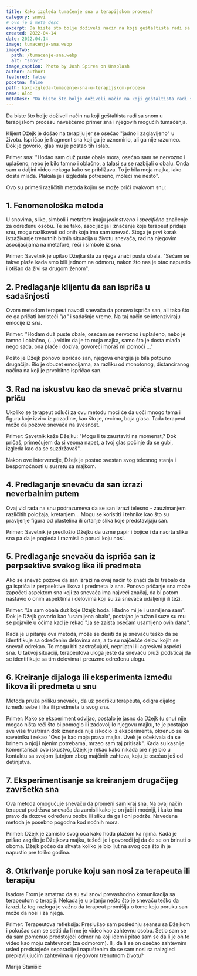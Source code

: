 ```yaml
---
title: Kako izgleda tumačenje sna u terapijskom procesu?
category: snovi
# ovo je i meta desc
excerpt: Da biste što bolje doživeli način na koji geštaltista radi sa snom u terapijskom procesu navešćemo primer sna i njegovih mogućih tumačenja.
created: 2022-04-14
date: 2022.04.14
image: tumacenje-sna.webp
imageTwo:
  path: /tumacenje-sna.webp
  alt: "snovi"
image_caption: Photo by Josh Spires on Unsplash
author: author1
featured: false
pocetna: false
path: kako-zgleda-tumacenje-sna-u-terapijskom-procesu
name: Aloo
metaDesc: "Da biste što bolje doživeli način na koji geštaltista radi sa snom u terapijskom procesu navešćemo primer sna i njegovih mogućih tumačenja."
---
```


Da biste što bolje doživeli način na koji geštaltista radi sa snom u terapijskom procesu navešćemo primer sna i njegovih mogućih tumačenja.

Klijent Džejk je došao na terapiju jer se osećao &quot;jadno i zaglavljeno&quot; u životu. Ispričao je fragment sna koji ga je uznemirio, ali ga nije razumeo. Dok je govorio, glas mu je postao tih i slab.

Primer sna: &quot;Hodao sam duž puste obale mora, osećao sam se nervozno i uplašeno, nebo je bilo tamno i oblačno, a talasi su se razbijali o obalu. Onda sam u daljini video nekoga kako se približava. To je bila moja majka, iako dosta mlađa. Plakala je i izgledala potreseno, moleći me nešto&quot;.

Ovo su primeri različitih metoda kojim se može prići ovakvom snu:

## 1. Fenomenološka metoda

U snovima, slike, simboli i metafore imaju _jedinstveno_ i _specifično_ značenje za određenu osobu. Te se tako, asocijacija i značenje koje terapeut pridaje snu, mogu razlikovati od onih koja ima sam snevač. Stoga je prvi korak istraživanje trenutnih bitnih situacija u životu snevača, rad na njegovim asocijacijama na metafore, reči i simbole iz sna.

Primer: Savetnik je upitao Džejka šta za njega znači pusta obala. &quot;Sećam se takve plaže kada smo bili jednom na odmoru, nakon što nas je otac napustio i otišao da živi sa drugom ženom&quot;.

## 2. Predlaganje klijentu da san ispriča u sadašnjosti

Ovom metodom terapeut navodi snevača da ponovo ispriča san, ali tako što će ga pričati koristeći _&quot;ja&quot;_ i sadašnje vreme. Na taj način se intenziviraju emocije iz sna.

Primer: &quot;Hodam duž puste obale, osećam se nervozno i uplašeno, nebo je tamno i oblačno, (...) vidim da je to moja majka, samo što je dosta mlađa nego sada, ona plače i doziva, govoreći moraš mi pomoći ...&quot;

Pošto je Džejk ponovo ispričao san, njegova energija je bila potpuno drugačija. Bio je obuzet emocijama, za razliku od monotonog, distanciranog načina na koji je prvobitno ispričao san.

## 3. Rad na iskustvu kao da snevač priča stvarnu priču

Ukoliko se terapeut odluči za ovu metodu moći će da uoči mnogo tema i figura koje izviru iz pozadine, kao što je, recimo, boja glasa. Tada terapeut može da pozove snevača na svesnost.

Primer: Savetnik kaže Džejku: &quot;Mogu li te zaustaviti na momenat,? Dok pričaš, primećujem da si veoma napet, a tvoj glas počinje da se gubi, izgleda kao da se suzdržavaš&quot;.

Nakon ove intervencije, Džejk je postao svestan svog telesnog stanja i bespomoćnosti u susretu sa majkom.

## 4. Predlaganje snevaču da san izrazi neverbalnim putem

Ovaj vid rada na snu podrazumeva da se san izrazi telesno - zauzimanjem različitih položaja, kretanjem... Mogu se koristiti i tehnike kao što su pravljenje figura od plastelina ili crtanje slika koje predstavljaju san.

Primer: Savetnik je predložio Džejku da uzme papir i bojice i da nacrta sliku sna pa da je pogleda i razmisli o poruci koju nosi.

## 5. Predlaganje snevaču da ispriča san iz perpsektive svakog lika ili predmeta

Ako se snevač pozove da san izrazi na ovaj način to znači da bi trebalo da ga ispriča iz perpsektive likova i predmeta iz sna. Ponovo pričanje sna može započeti aspektom sna koji za snevača ima najveći značaj, da bi potom nastavio o onim aspektima i delovima koji su za snevača udaljeniji ili teži.

Primer: &quot;Ja sam obala duž koje Džejk hoda. Hladno mi je i usamljena sam&quot;. Dok je Džejk govorio kao &#39;usamljena obala&#39;, postajao je tužan i suze su mu se pojavile u očima kad je rekao &quot;Ja se zaista osećam usamljeno ovih dana&quot;.

Kada je u pitanju ova metoda, može se desiti da je snevaču teško da se identifikuje sa određenim delovima sna, a to su najčešće delovi kojih se snevač odrekao. To mogu biti zastrašujući, neprijatni ili agresivni aspekti sna. U takvoj situaciji, terapeutova uloga jeste da snevaču pruži podsticaj da se identifikuje sa tim delovima i preuzme određenu ulogu.

## 6. Kreiranje dijaloga ili eksperimenta između likova ili predmeta u snu

Metoda pruža priliku snevaču, da uz podršku terapeuta, odigra dijalog između sebe i lika ili predmeta iz svog sna.

Primer: Kako se eksperiment odvijao, postalo je jasno da Džejk (u snu) nije mogao ništa reći što bi pomoglo ili zadovoljilo njegovu majku, te je postajao sve više frustriran dok iznenada nije iskočio iz eksperimenta, okrenuo se ka savetniku i rekao &quot;Ovo je kao moja prava majka. Uvek je očekivala da se brinem o njoj i njenim potrebama, mrzeo sam taj pritisak&quot;. Kada su kasnije komentarisali ovo iskustvo, Džejk je rekao kako nikada pre nije bio u kontaktu sa svojom ljutnjom zbog majčinih zahteva, koju je osećao još od detinjstva.

## 7. Eksperimentisanje sa kreiranjem drugačijeg završetka sna

Ova metoda omogućuje snevaču da promeni sam kraj sna. Na ovaj način terapeut podržava snevača da zamisli kako je on jači i moćniji, i kako ima pravo da dozove određenu osobu ili sliku da ga i oni podrže. Navedena metoda je posebno pogodna kod noćnih mora.

Primer: Džejk je zamislio svog oca kako hoda plažom ka njima. Kada je prišao zagrlio je Džejkovu majku, tešeći je i govoreći joj da će se on brinuti o oboma. Džejk počeo da shvata koliko je bio ljut na svog oca što ih je napustio pre toliko godina.

## 8. Otkrivanje poruke koju san nosi za terapeuta ili terapiju

Isadore From je smatrao da su svi snovi prevashodno komunikacija sa terapeutom o terapiji. Nekada je u pitanju nešto što je snevaču teško da izrazi. Iz tog razloga je važno da terapeut promišlja o tome koju poruku san može da nosi i za njega.

Primer: Terapeutova refleksija: Preslušao sam poslednju seansu sa Džejkom i pokušao sam se setiti da li me je video kao zahtevnu osobu. Setio sam se da sam pomenuo predstojeći odmor na koji idem i pitao sam se da li je on to video kao moju zahtevnost (za odmorom). Ili, da li se on osećao zahtevnim usled predstojeće separacije i napuštenim da se sam nosi sa naizgled preplavljujućim zahtevima u njegovom trenutnom životu?

Marija Stanišić
